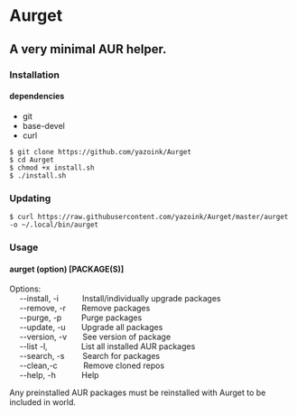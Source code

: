 # Aurget
## A very minimal AUR helper.
### Installation
#### dependencies
- git
- base-devel
- curl

`$ git clone https://github.com/yazoink/Aurget`   
`$ cd Aurget`    
`$ chmod +x install.sh`    
`$ ./install.sh`    
### Updating
`$ curl https://raw.githubusercontent.com/yazoink/Aurget/master/aurget -o ~/.local/bin/aurget`    
### Usage
#### aurget (option) [PACKAGE(S)]
Options:  
&emsp; --install, -i&emsp;&emsp;&ensp;&ensp;Install/individually upgrade packages  
&emsp; --remove, -r&emsp;&emsp;Remove packages  
&emsp; --purge, -p&emsp;&emsp;&ensp;Purge packages  
&emsp; --update, -u&emsp;&emsp;Upgrade all packages  
&emsp; --version, -v&emsp;&emsp;See version of package  
&emsp; --list -l, &emsp;&emsp;&emsp;&emsp;List all installed AUR packages  
&emsp; --search, -s&emsp;&emsp;&nbsp;Search for packages  
&emsp; --clean,-c&emsp;&emsp;&emsp;&nbsp;Remove cloned repos    
&emsp; --help, -h &emsp;&emsp;&emsp;Help  

Any preinstalled AUR packages must be reinstalled with Aurget to be included in world.
